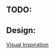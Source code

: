 TODO:
---------------------------------------

Design:
---------------------------------------
[Visual Inspiration](https://vimeo.com/118801020)